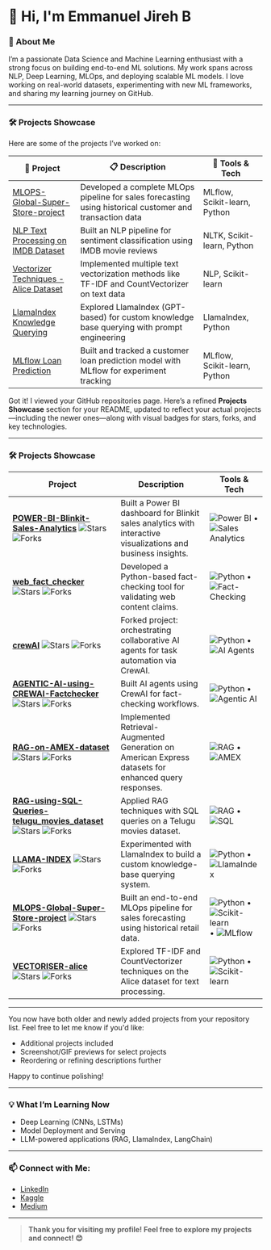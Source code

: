 # 👋 Hi, I'm Emmanuel Jireh B

### 🚀 About Me

I’m a passionate Data Science and Machine Learning enthusiast with a strong focus on building end-to-end ML solutions. My work spans across NLP, Deep Learning, MLOps, and deploying scalable ML models. I love working on real-world datasets, experimenting with new ML frameworks, and sharing my learning journey on GitHub.

---

### 🛠️ Projects Showcase

Here are some of the projects I’ve worked on:

| 📂 Project | 📋 Description | 🧰 Tools & Tech |
|----|----|----|
| [MLOPS-Global-Super-Store-project](https://github.com/emmanueljirehb/MLOPS-Global-Super-Store-project) | Developed a complete MLOps pipeline for sales forecasting using historical customer and transaction data | MLflow, Scikit-learn, Python |
| [NLP Text Processing on IMDB Dataset](https://github.com/emmanueljirehb/NLP-Text-Processing-using-IMDB-Dataset) | Built an NLP pipeline for sentiment classification using IMDB movie reviews | NLTK, Scikit-learn, Python |
| [Vectorizer Techniques - Alice Dataset](https://github.com/emmanueljirehb/VECTORISER-alice) | Implemented multiple text vectorization methods like TF-IDF and CountVectorizer on text data | NLP, Scikit-learn |
| [LlamaIndex Knowledge Querying](https://github.com/emmanueljirehb/LLAMA-INDEX) | Explored LlamaIndex (GPT-based) for custom knowledge base querying with prompt engineering | LlamaIndex, Python |
| [MLflow Loan Prediction](https://github.com/emmanueljirehb/-MLFLOW-Loan-Prediction-Based-on-Customer-Behaviour) | Built and tracked a customer loan prediction model with MLflow for experiment tracking | MLflow, Scikit-learn, Python |


Got it! I viewed your GitHub repositories page. Here’s a refined **Projects Showcase** section for your README, updated to reflect your actual projects—including the newer ones—along with visual badges for stars, forks, and key technologies.

---

### **🛠 Projects Showcase**

| Project                                                                                                                                                                                                                                                                                                                                                                        | Description                                                                                                   | Tools & Tech                                                                                                                                                                    |
| ------------------------------------------------------------------------------------------------------------------------------------------------------------------------------------------------------------------------------------------------------------------------------------------------------------------------------------------------------------------------------ | ------------------------------------------------------------------------------------------------------------- | ------------------------------------------------------------------------------------------------------------------------------------------------------------------------------- |
| **[POWER-BI-Blinkit-Sales-Analytics](https://github.com/emmanueljirehb/POWER-BI-Blinkit-Sales-Analytics)** ![Stars](https://img.shields.io/github/stars/emmanueljirehb/POWER-BI-Blinkit-Sales-Analytics?style=social) ![Forks](https://img.shields.io/github/forks/emmanueljirehb/POWER-BI-Blinkit-Sales-Analytics?style=social)                                               | Built a Power BI dashboard for Blinkit sales analytics with interactive visualizations and business insights. | ![Power BI](https://img.shields.io/badge/Power%20BI-blue) • ![Sales Analytics](https://img.shields.io/badge/Sales%20Analytics-orange)                                           |
| **[web\_fact\_checker](https://github.com/emmanueljirehb/web_fact_checker)** ![Stars](https://img.shields.io/github/stars/emmanueljirehb/web_fact_checker?style=social) ![Forks](https://img.shields.io/github/forks/emmanueljirehb/web_fact_checker?style=social)                                                                                                             | Developed a Python-based fact-checking tool for validating web content claims.                                | ![Python](https://img.shields.io/badge/Python-blue) • ![Fact-Checking](https://img.shields.io/badge/Fact-Checking-green)                                                        |
| **[crewAI](https://github.com/emmanueljirehb/crewAI)** ![Stars](https://img.shields.io/github/stars/emmanueljirehb/crewAI?style=social) ![Forks](https://img.shields.io/github/forks/emmanueljirehb/crewAI?style=social)                                                                                                                                                       | Forked project: orchestrating collaborative AI agents for task automation via CrewAI.                         | ![Python](https://img.shields.io/badge/Python-blue) • ![AI Agents](https://img.shields.io/badge/AI%20Agents-red)                                                                |
| **[AGENTIC-AI-using-CREWAI-Factchecker](https://github.com/emmanueljirehb/AGENTIC-AI-using-CREWAI-Factchecker)** ![Stars](https://img.shields.io/github/stars/emmanueljirehb/AGENTIC-AI-using-CREWAI-Factchecker?style=social) ![Forks](https://img.shields.io/github/forks/emmanueljirehb/AGENTIC-AI-using-CREWAI-Factchecker?style=social)                                   | Built AI agents using CrewAI for fact-checking workflows.                                                     | ![Python](https://img.shields.io/badge/Python-blue) • ![Agentic AI](https://img.shields.io/badge/Agentic-AI-yellow)                                                             |
| **[RAG-on-AMEX-dataset](https://github.com/emmanueljirehb/RAG-on-AMEX-dataset)** ![Stars](https://img.shields.io/github/stars/emmanueljirehb/RAG-on-AMEX-dataset?style=social) ![Forks](https://img.shields.io/github/forks/emmanueljirehb/RAG-on-AMEX-dataset?style=social)                                                                                                   | Implemented Retrieval-Augmented Generation on American Express datasets for enhanced query responses.         | ![RAG](https://img.shields.io/badge/RAG-purple) • ![AMEX](https://img.shields.io/badge/AMEX-lightgrey)                                                                          |
| **[RAG-using-SQL-Queries-telugu\_movies\_dataset](https://github.com/emmanueljirehb/RAG-using-SQL-Queries-telugu_movies_dataset)** ![Stars](https://img.shields.io/github/stars/emmanueljirehb/RAG-using-SQL-Queries-telugu_movies_dataset?style=social) ![Forks](https://img.shields.io/github/forks/emmanueljirehb/RAG-using-SQL-Queries-telugu_movies_dataset?style=social) | Applied RAG techniques with SQL queries on a Telugu movies dataset.                                           | ![RAG](https://img.shields.io/badge/RAG-purple) • ![SQL](https://img.shields.io/badge/SQL-blue)                                                                                 |
| **[LLAMA-INDEX](https://github.com/emmanueljirehb/LLAMA-INDEX)** ![Stars](https://img.shields.io/github/stars/emmanueljirehb/LLAMA-INDEX?style=social) ![Forks](https://img.shields.io/github/forks/emmanueljirehb/LLAMA-INDEX?style=social)                                                                                                                                   | Experimented with LlamaIndex to build a custom knowledge-base querying system.                                | ![Python](https://img.shields.io/badge/Python-blue) • ![LlamaIndex](https://img.shields.io/badge/LlamaIndex-red)                                                                |
| **[MLOPS-Global-Super-Store-project](https://github.com/emmanueljirehb/MLOPS-Global-Super-Store-project)** ![Stars](https://img.shields.io/github/stars/emmanueljirehb/MLOPS-Global-Super-Store-project?style=social) ![Forks](https://img.shields.io/github/forks/emmanueljirehb/MLOPS-Global-Super-Store-project?style=social)                                               | Built an end-to-end MLOps pipeline for sales forecasting using historical retail data.                        | ![Python](https://img.shields.io/badge/Python-blue) • ![Scikit-learn](https://img.shields.io/badge/Scikit--learn-orange) • ![MLflow](https://img.shields.io/badge/MLflow-green) |
| **[VECTORISER-alice](https://github.com/emmanueljirehb/VECTORISER-alice)** ![Stars](https://img.shields.io/github/stars/emmanueljirehb/VECTORISER-alice?style=social) ![Forks](https://img.shields.io/github/forks/emmanueljirehb/VECTORISER-alice?style=social)                                                                                                               | Explored TF-IDF and CountVectorizer techniques on the Alice dataset for text processing.                      | ![Python](https://img.shields.io/badge/Python-blue) • ![Scikit-learn](https://img.shields.io/badge/Scikit--learn-orange)                                                        |

---

You now have both older and newly added projects from your repository list. Feel free to let me know if you'd like:

* Additional projects included
* Screenshot/GIF previews for select projects
* Reordering or refining descriptions further

Happy to continue polishing!



---

### 💡 What I’m Learning Now
- Deep Learning (CNNs, LSTMs)
- Model Deployment and Serving
- LLM-powered applications (RAG, LlamaIndex, LangChain)

---

### 📫 Connect with Me:
- [LinkedIn](https://www.linkedin.com/in/emmanueljirehb/)  
- [Kaggle](https://www.kaggle.com/emmanueljireh)  
- [Medium](https://medium.com/@emmanueljirehb)  
---

> **Thank you for visiting my profile! Feel free to explore my projects and connect! 😊**
